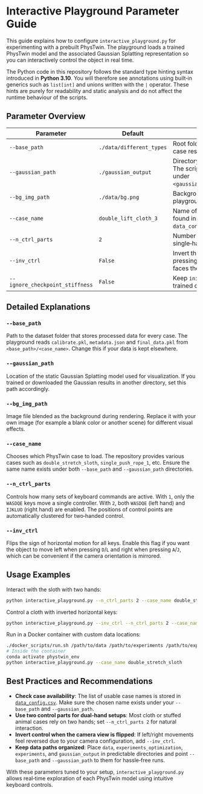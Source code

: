 # Interactive Playground Parameter Guide

This guide explains how to configure `interactive_playground.py` for experimenting with a prebuilt PhysTwin. The playground loads a trained PhysTwin model and the associated Gaussian Splatting representation so you can interactively control the object in real time.

The Python code in this repository follows the standard type hinting syntax introduced in **Python&nbsp;3.10**.  You will therefore see annotations using built‑in generics such as `list[int]` and unions written with the `|` operator.  These hints are purely for readability and static analysis and do not affect the runtime behaviour of the scripts.

## Parameter Overview

| Parameter | Default | Description |
|-----------|---------|-------------|
| `--base_path` | `./data/different_types` | Root folder containing all processed cases. Each case resides in a subfolder named by its `case_name`. |
| `--gaussian_path` | `./gaussian_output` | Directory with rendered Gaussian Splatting results. The script expects to find the per-case point cloud under `<gaussian_path>/<case_name>/.../point_cloud.ply>`. |
| `--bg_img_path` | `./data/bg.png` | Background image blended with the rendering in the playground window. |
| `--case_name` | `double_lift_cloth_3` | Name of the case to load. All available cases can be found inside `data/different_types` or `data_config.csv`. |
| `--n_ctrl_parts` | `2` | Number of control parts (hands). Use `1` for single‑hand or `2` for double‑hand control. |
| `--inv_ctrl` | `False` | Invert the horizontal movement direction when pressing control keys. Useful when the camera faces the scene from the opposite direction. |
| `--ignore_checkpoint_stiffness` | `False` | Keep `init_spring_Y` from the YAML instead of the trained checkpoint. |

## Detailed Explanations

### `--base_path`
Path to the dataset folder that stores processed data for every case. The playground reads `calibrate.pkl`, `metadata.json` and `final_data.pkl` from `<base_path>/<case_name>`. Change this if your data is kept elsewhere.

### `--gaussian_path`
Location of the static Gaussian Splatting model used for visualization. If you trained or downloaded the Gaussian results in another directory, set this path accordingly.

### `--bg_img_path`
Image file blended as the background during rendering. Replace it with your own image (for example a blank color or another scene) for different visual effects.

### `--case_name`
Chooses which PhysTwin case to load. The repository provides various cases such as `double_stretch_sloth`, `single_push_rope_1`, etc. Ensure the same name exists under both `--base_path` and `--gaussian_path` directories.

### `--n_ctrl_parts`
Controls how many sets of keyboard commands are active. With `1`, only the `WASDQE` keys move a single controller. With `2`, both `WASDQE` (left hand) and `IJKLUO` (right hand) are enabled. The positions of control points are automatically clustered for two‑handed control.

### `--inv_ctrl`
Flips the sign of horizontal motion for all keys. Enable this flag if you want the object to move left when pressing `D`/`L` and right when pressing `A`/`J`, which can be convenient if the camera orientation is mirrored.

## Usage Examples

Interact with the sloth with two hands:
```bash
python interactive_playground.py --n_ctrl_parts 2 --case_name double_stretch_sloth
```

Control a cloth with inverted horizontal keys:
```bash
python interactive_playground.py --inv_ctrl --n_ctrl_parts 2 --case_name double_lift_cloth_3
```

Run in a Docker container with custom data locations:
```bash
./docker_scripts/run.sh /path/to/data /path/to/experiments /path/to/experiments_optimization /path/to/gaussian_output
# Inside the container
conda activate phystwin_env
python interactive_playground.py --case_name double_stretch_sloth
```

## Best Practices and Recommendations

- **Check case availability**: The list of usable case names is stored in [`data_config.csv`](./data_config.csv). Make sure the chosen name exists under your `--base_path` and `--gaussian_path`.
- **Use two control parts for dual‑hand setups**: Most cloth or stuffed animal cases rely on two hands; set `--n_ctrl_parts 2` for natural interaction.
- **Invert control when the camera view is flipped**: If left/right movements feel reversed due to your camera configuration, add `--inv_ctrl`.
- **Keep data paths organized**: Place `data`, `experiments_optimization`, `experiments`, and `gaussian_output` in predictable directories and point `--base_path` and `--gaussian_path` to them for hassle‑free runs.

With these parameters tuned to your setup, `interactive_playground.py` allows real‑time exploration of each PhysTwin model using intuitive keyboard controls.

